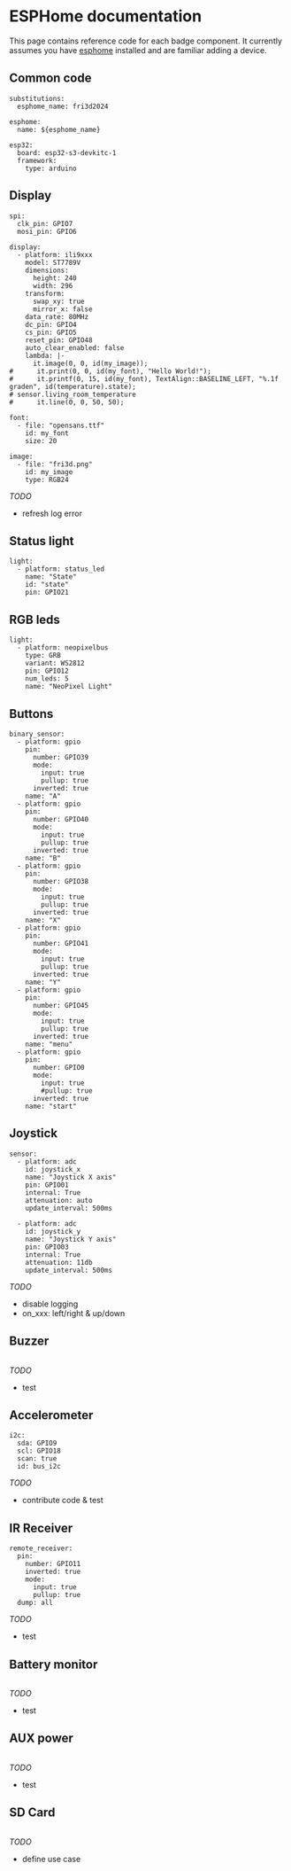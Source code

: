 # ESPHome documentation

This page contains reference code for each badge component. It currently assumes you have [esphome](https://esphome.io/guides/getting_started_command_line) installed and are familiar adding a device.

## Common code

```
substitutions:
  esphome_name: fri3d2024

esphome:
  name: ${esphome_name}

esp32:
  board: esp32-s3-devkitc-1
  framework:
    type: arduino
```

## Display

```
spi:
  clk_pin: GPIO7
  mosi_pin: GPIO6

display:
  - platform: ili9xxx
    model: ST7789V
    dimensions:
      height: 240
      width: 296
    transform:
      swap_xy: true
      mirror_x: false
    data_rate: 80MHz
    dc_pin: GPIO4
    cs_pin: GPIO5
    reset_pin: GPIO48
    auto_clear_enabled: false
    lambda: |-
      it.image(0, 0, id(my_image));
#      it.print(0, 0, id(my_font), "Hello World!");
#      it.printf(0, 15, id(my_font), TextAlign::BASELINE_LEFT, "%.1f graden", id(temperature).state);
# sensor.living_room_temperature
#      it.line(0, 0, 50, 50);

font:
  - file: "opensans.ttf"
    id: my_font
    size: 20

image:
  - file: "fri3d.png"
    id: my_image
    type: RGB24
```

_TODO_

- refresh log error

## Status light

```
light:
  - platform: status_led
    name: "State"
    id: "state"
    pin: GPIO21
```

## RGB leds

```
light:
  - platform: neopixelbus
    type: GRB
    variant: WS2812
    pin: GPIO12
    num_leds: 5
    name: "NeoPixel Light"
```

## Buttons

```
binary_sensor:
  - platform: gpio
    pin:
      number: GPIO39
      mode:
        input: true
        pullup: true
      inverted: true
    name: "A"
  - platform: gpio
    pin:
      number: GPIO40
      mode:
        input: true
        pullup: true
      inverted: true
    name: "B"
  - platform: gpio
    pin:
      number: GPIO38
      mode:
        input: true
        pullup: true
      inverted: true
    name: "X"
  - platform: gpio
    pin:
      number: GPIO41
      mode:
        input: true
        pullup: true
      inverted: true
    name: "Y"
  - platform: gpio
    pin:
      number: GPIO45
      mode:
        input: true
        pullup: true
      inverted: true
    name: "menu"
  - platform: gpio
    pin:
      number: GPIO0
      mode:
        input: true
        #pullup: true
      inverted: true
    name: "start"
```

## Joystick

```
sensor:
  - platform: adc
    id: joystick_x
    name: "Joystick X axis"
    pin: GPIO01
    internal: True
    attenuation: auto
    update_interval: 500ms

  - platform: adc
    id: joystick_y
    name: "Joystick Y axis"
    pin: GPIO03
    internal: True
    attenuation: 11db
    update_interval: 500ms
```

_TODO_

- disable logging
- on_xxx: left/right & up/down

## Buzzer

```

```

_TODO_

- test

## Accelerometer

```
i2c:
  sda: GPIO9
  scl: GPIO18
  scan: true
  id: bus_i2c
```

_TODO_

- contribute code & test

## IR Receiver

```
remote_receiver:
  pin:
    number: GPIO11
    inverted: true
    mode:
      input: true
      pullup: true
  dump: all
```

_TODO_

- test

## Battery monitor

```

```

_TODO_

- test

## AUX power

```

```

_TODO_

- test

## SD Card

```

```

_TODO_

- define use case
